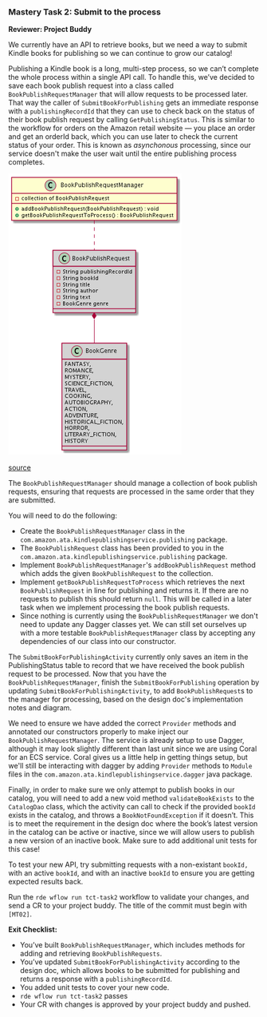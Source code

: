 ### Mastery Task 2:  Submit to the process

**Reviewer: Project Buddy**

We currently have an API to retrieve books, but we need a way to submit Kindle books for publishing so we can continue
to grow our catalog!

Publishing a Kindle book is a long, multi-step process, so we can’t complete the whole process within a single API call.
 To handle this, we’ve decided to save each book publish request into a class called
`BookPublishRequestManager` that will allow requests to be processed later. That way the caller of
`SubmitBookForPublishing` gets an immediate response with a `publishingRecordId` that they can use to check back on the
status of their book publish request by calling `GetPublishingStatus`. This is similar to the workflow for orders on
the Amazon retail website — you place an order and get an orderId back, which you can use later to check the current
status of your order. This is known as *asynchonous* processing, since our service doesn't make the user wait until
the entire publishing process completes.

![BookPublishRequestManager_UML](../../src/resources/bookRequest.png)

[source](https://tiny.amazon.com/12ymfdiz4/bookRequest)

The `BookPublishRequestManager` should manage a collection of book publish requests, ensuring that requests are
processed in the same order that they are submitted.

You will need to do the following:

* Create the `BookPublishRequestManager` class in the `com.amazon.ata.kindlepublishingservice.publishing` package.
* The `BookPublishRequest` class has been provided to you in the `com.amazon.ata.kindlepublishingservice.publishing`
package.
* Implement `BookPublishRequestManager`'s `addBookPublishRequest` method which adds the given `BookPublishRequest`
to the collection.
* Implement `getBookPublishRequestToProcess` which retrieves the next `BookPublishRequest` in line for publishing and
returns it. If there are no requests to publish this should return `null`. This will be called in a later task when we
implement processing the book publish requests.
* Since nothing is currently using the `BookPublishRequestManager` we don't need to update any Dagger classes yet. We
can still set ourselves up with a more testable `BookPublishRequestManager` class by accepting any dependencies of
our class into our constructor.

The `SubmitBookForPublishingActivity` currently only saves an item in the PublishingStatus table to record
that we have received the book publish request to be processed. Now that you have the `BookPublishRequestManager`,
finish the `SubmitBookForPublishing` operation by updating `SubmitBookForPublishingActivity`, to add
`BookPublishRequest`s to the manager for processing, based on the design doc's implementation notes and diagram.

We need to ensure we have added the correct `Provider` methods and annotated our constructors properly to make
inject our `BookPublishRequestManager`. The service is already setup to use Dagger, although it may look slightly
different than last unit since we are using Coral for an ECS service. Coral gives us a little help in getting things
setup, but we'll still be interacting with dagger by adding `Provider` methods to `Module` files in the
`com.amazon.ata.kindlepublishingservice.dagger` java package.

Finally, in order to make sure we only attempt to publish books in our catalog, you will need to add a new void method
`validateBookExists` to the `CatalogDao` class, which the activity can call to check if the provided `bookId` exists
in the catalog, and throws a `BookNotFoundException` if it doesn’t. This is to meet the requirement in the design doc
where the book’s latest version in the catalog can be active or inactive, since we will allow users to publish a new
version of an inactive book. Make sure to add additional unit tests for this case!

To test your new API, try submitting requests with a non-existant `bookId,` with an active `bookId`, and with an
inactive `bookId` to ensure you are getting expected results back.

Run the `rde wflow run tct-task2` workflow to validate your changes, and send a CR to
your project buddy. The title of the commit must begin with `[MT02]`.

**Exit Checklist:**

* You’ve built `BookPublishRequestManager`, which includes methods for adding and retrieving `BookPublishRequests`.
* You’ve updated `SubmitBookForPublishingActivity` according to the design doc, which allows books to be submitted
for publishing and returns a response with a `publishingRecordId`.
* You added unit tests to cover your new code.
* `rde wflow run tct-task2` passes
* Your CR with changes is approved by your project buddy and pushed.
